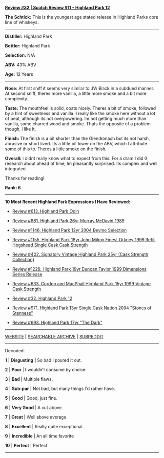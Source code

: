 
[**Review #32 | Scotch Review #11 - Highland Park 12**]( https://t8ke.review/review-32-highland-park-12yr/)

**The Schtick:** This is the youngest age stated release in Highland Parks core line of whiskeys. 

-----

**Distiller:** Highland Park

**Bottler:** Highland Park

**Selection:** N/A

**ABV:**  43% ABV

**Age:** 12 Years 

-----

**Nose:**  At first sniff it seems very similar to JW Black in a subdued manner. At second sniff, theres more vanilla, a little more smoke and a bit more complexity. 

**Taste:** The mouthfeel is solid, coats nicely. Theres a bit of smoke, followed by a hint of sweetness and vanilla. I really like the smoke here without a lot of peat, although its not overpowering. Im not getting much more than vanilla, some charred wood and smoke. Thats the opposite of a problem though, I like it. 

**Finish:** The finish is a bit shorter than the Glendronach but its not harsh, abrasive or short lived. Its a little bit lower on the ABV, which I attribute some of this to. Theres a little smoke on the finish.

**Overall:** I didnt really know what to expect from this. For a dram I did 0 research about ahead of time, Im pleasantly surprised. Its complex and well integrated. 

Thanks for reading!

**Rank: 6**

----- 

**10 Most Recent Highland Park Expressions I Have Reviewed:** 

- [Review #613. Highland Park Odin]( https://t8ke.review/review-613-highland-park-odin/) 

- [Review #881. Highland Park 26yr Murray McDavid 1989]( https://t8ke.review/review-881-highland-park-26yr-murray-mcdavid-1989-banyuls-cask/) 

- [Review #1146. Highland Park 12yr 2004 Bevmo Selection]( https://t8ke.review/review-1146-highland-park-12yr-bevmo-selection-2004/) 

- [Review #1155. Highland Park 18yr John Milroy Finest Orkney 1999 Refill Hogshead Single Cask Cask Strength]( https://t8ke.review/review-1155-highland-park-18yr-john-milroy-1999/) 

- [Review #402. Signatory Vintage Highland Park 25yr (Cask Strength Collection)]( https://t8ke.review/review-402-highland-park-25yr-signatory-vintage/) 

- [Review #1229. Highland Park 19yr Duncan Taylor 1999 Dimensions Series Release]( https://t8ke.review/review-1229-highland-park-19yr-duncan-taylor-1999-dimensions-series-release) 

- [Review #633. Gordon and MacPhail Highland Park 15yr 1999 Vintage Cask Strength]( https://t8ke.review/review-633-gordon-macphail-highland-park-15yr-1999-ex-bourbon/) 

- [Review #32. Highland Park 12]( https://t8ke.review/review-32-highland-park-12yr/) 

- [Review #971. Highland Park 13yr Single Cask Nation 2004 "Stones of Stenness"]( https://t8ke.review/review-971-highland-park-13yr-single-cask-nation-2004-stones-of-stenness-hello-from-the-magic-tavern-collaboration/) 

- [Review #693. Highland Park 17yr "The Dark"]( https://t8ke.review/review-693-highland-park-17yr-the-dark/) 

-----

[WEBSITE](https://t8ke.review) | [SEARCHABLE ARCHIVE](https://t8ke.review/review-archive/) | [SUBREDDIT](https://reddit.com/r/t8kereviews)

-----

Decoded:

**1** | **Disgusting** | So bad I poured it out.

**2** | **Poor** | I wouldn't consume by choice.

**3** | **Bad** | Multiple flaws.

**4** | **Sub-par** | Not bad, but many things I'd rather have.

**5** | **Good** | Good, just fine.

**6** | **Very Good** | A cut above.

**7** | **Great** | Well above average

**8** | **Excellent** | Really quite exceptional.

**9** | **Incredible** | An all time favorite

**10** | **Perfect** | Perfect

----

